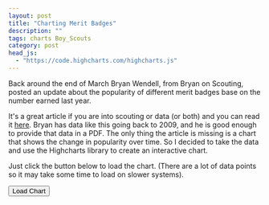```yaml
---
layout: post
title: "Charting Merit Badges"
description: ""
tags: charts Boy_Scouts
category: post
head_js:
  - "https://code.highcharts.com/highcharts.js"
---
```


Back around the end of March Bryan Wendell, from Bryan on Scouting, posted an update 
about the popularity of different merit badges base on the number earned last year.

It's a great article if you are into scouting or data (or both) and you can read
it [here](http://blog.scoutingmagazine.org/2015/03/25/2014-merit-badge-rankings/). Bryan 
has data like this going back to 2009, and he is good enough to provide that data in
a PDF. The only thing the article is missing is a chart that shows the change in
popularity over time. So I decided to take the data and use the Highcharts library
to create an interactive chart.

Just click the button below to load the chart. (There are a lot of data points 
so it may take some time to load on slower systems).

<button id="load_chart" raised>Load Chart</button>

<div id="badge_chart" style="width: 100%; height: 800px;"></div>
<script type="text/javascript">
document.addEventListener('DOMContentLoaded', function domLoaded() {
  var data = {{ site.data.merit_badges_earned_by_year | jsonify }};
  var show_badges = ["Cooking*","First Aid*","Swimming**","Environmental Science****"];
  for(var i = 0; i < data.length; i++) {
    if(show_badges.indexOf(data[i].name) === -1) {
      data[i].visible = false;
    }
  }
  document.querySelector("#load_chart").onclick = function() {
    Highcharts.chart('badge_chart', {
      title: {
        text: "Merit Badges Earned by Year"
      },
      subtitle: {
        text: "Source: Bryan on Scouting"
      },
      xAxis: {
        categories: ["2009", "2010", "2011", "2012", "2013", "2014"]
      },
      yAxis: {
        title: {
          text: "Number Earned"
        }
      },
      series: data
    });
    document.querySelector('#load_chart').hidden = true;
  };
});
</script>
